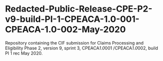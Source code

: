 # Redacted-Public-Release-CPE-P2-v9-build-PI-1-CPEACA-1.0-001-CPEACA-1.0-002-May-2020
Repository containing the CIF submission for Claims Processing and Eligibility Phase 2, version 9, sprint 3, CPEACA*1.0*001 /CPEACA*1.0*002, build PI 1 rec May 2020.
